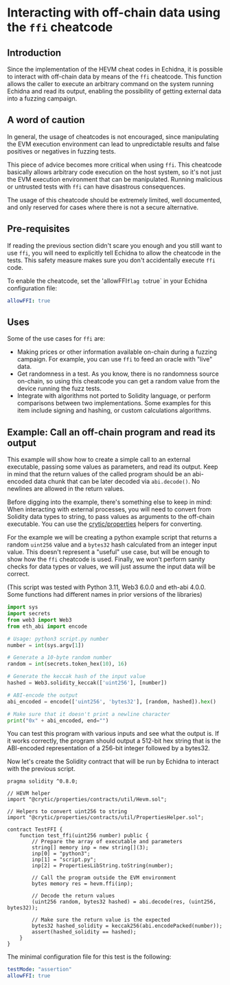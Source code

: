 # Interacting with off-chain data using the `ffi` cheatcode

## Introduction

Since the implementation of the HEVM cheat codes in Echidna, it is possible to interact with off-chain data by means of the `ffi` cheatcode. This function allows the caller to execute an arbitrary command on the system running Echidna and read its output, enabling the possibility of getting external data into a fuzzing campaign.

## A word of caution

In general, the usage of cheatcodes is not encouraged, since manipulating the EVM execution environment can lead to unpredictable results and false positives or negatives in fuzzing tests.

This piece of advice becomes more critical when using `ffi`. This cheatcode basically allows arbitrary code execution on the host system, so it's not just the EVM execution environment that can be manipulated. Running malicious or untrusted tests with `ffi` can have disastrous consequences.

The usage of this cheatcode should be extremely limited, well documented, and only reserved for cases where there is not a secure alternative.

## Pre-requisites

If reading the previous section didn't scare you enough and you still want to use `ffi`, you will need to explicitly tell Echidna to allow the cheatcode in the tests. This safety measure makes sure you don't accidentally execute `ffi` code.

To enable the cheatcode, set the 'allowFFI`flag to`true` in your Echidna configuration file:

```yaml
allowFFI: true
```

## Uses

Some of the use cases for `ffi` are:

- Making prices or other information available on-chain during a fuzzing campaign. For example, you can use `ffi` to feed an oracle with "live" data.
- Get randomness in a test. As you know, there is no randomness source on-chain, so using this cheatcode you can get a random value from the device running the fuzz tests.
- Integrate with algorithms not ported to Solidity language, or perform comparisons between two implementations. Some examples for this item include signing and hashing, or custom calculations algorithms.

## Example: Call an off-chain program and read its output

This example will show how to create a simple call to an external executable, passing some values as parameters, and read its output. Keep in mind that the return values of the called program should be an abi-encoded data chunk that can be later decoded via `abi.decode()`. No newlines are allowed in the return values.

Before digging into the example, there's something else to keep in mind: When interacting with external processes, you will need to convert from Solidity data types to string, to pass values as arguments to the off-chain executable. You can use the [crytic/properties](https://github.com/crytic/properties) helpers for converting.

For the example we will be creating a python example script that returns a random `uint256` value and a `bytes32` hash calculated from an integer input value. This doesn't represent a "useful" use case, but will be enough to show how the `ffi` cheatcode is used. Finally, we won't perform sanity checks for data types or values, we will just assume the input data will be correct.

(This script was tested with Python 3.11, Web3 6.0.0 and eth-abi 4.0.0. Some functions had different names in prior versions of the libraries)

```python
import sys
import secrets
from web3 import Web3
from eth_abi import encode

# Usage: python3 script.py number
number = int(sys.argv[1])

# Generate a 10-byte random number
random = int(secrets.token_hex(10), 16)

# Generate the keccak hash of the input value
hashed = Web3.solidity_keccak(['uint256'], [number])

# ABI-encode the output
abi_encoded = encode(['uint256', 'bytes32'], [random, hashed]).hex()

# Make sure that it doesn't print a newline character
print("0x" + abi_encoded, end="")
```

You can test this program with various inputs and see what the output is. If it works correctly, the program should output a 512-bit hex string that is the ABI-encoded representation of a 256-bit integer followed by a bytes32.

Now let's create the Solidity contract that will be run by Echidna to interact with the previous script.

```solidity
pragma solidity ^0.8.0;

// HEVM helper
import "@crytic/properties/contracts/util/Hevm.sol";

// Helpers to convert uint256 to string
import "@crytic/properties/contracts/util/PropertiesHelper.sol";

contract TestFFI {
    function test_ffi(uint256 number) public {
        // Prepare the array of executable and parameters
        string[] memory inp = new string[](3);
        inp[0] = "python3";
        inp[1] = "script.py";
        inp[2] = PropertiesLibString.toString(number);

        // Call the program outside the EVM environment
        bytes memory res = hevm.ffi(inp);

        // Decode the return values
        (uint256 random, bytes32 hashed) = abi.decode(res, (uint256, bytes32));

        // Make sure the return value is the expected
        bytes32 hashed_solidity = keccak256(abi.encodePacked(number));
        assert(hashed_solidity == hashed);
    }
}
```

The minimal configuration file for this test is the following:

```yaml
testMode: "assertion"
allowFFI: true
```
